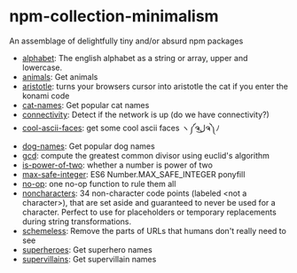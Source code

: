 # npm-collection-minimalism

An assemblage of delightfully tiny and/or absurd npm packages

- [alphabet](https://github.com/jonschlinkert/alphabet): The english alphabet as a string or array, upper and lowercase.
- [animals](https://github.com/boennemann/animals): Get animals
- [aristotle](git+https://github.com/zeke/npm-collection-minimalism.git): turns your browsers cursor into aristotle the cat if you enter the konami code
- [cat-names](https://github.com/sindresorhus/cat-names): Get popular cat names
- [connectivity](https://github.com/feross/connectivity): Detect if the network is up (do we have connectivity?)
- [cool-ascii-faces](https://github.com/maxogden/cool-ascii-faces): get some cool ascii faces ヽ༼ຈل͜ຈ༽ﾉ
- [dog-names](https://github.com/sindresorhus/dog-names): Get popular dog names
- [gcd](https://github.com/substack/node-gcd): compute the greatest common divisor using euclid&#39;s algorithm
- [is-power-of-two](https://github.com/mattdesl/is-power-of-two): whether a number is power of two
- [max-safe-integer](https://github.com/git+https:/): ES6 Number.MAX_SAFE_INTEGER ponyfill
- [no-op](https://github.com/mattdesl/no-op): one no-op function to rule them all
- [noncharacters](https://github.com/jonschlinkert/noncharacters): 34 non-character code points (labeled &lt;not a character&gt;), that are set aside and guaranteed to never be used for a character. Perfect to use for placeholders or temporary replacements during string transformations.
- [schemeless](https://github.com/zeke/schemeless): Remove the parts of URLs that humans don&#39;t really need to see
- [superheroes](https://github.com/sindresorhus/superheroes): Get superhero names
- [supervillains](https://github.com/sindresorhus/supervillains): Get supervillain names
